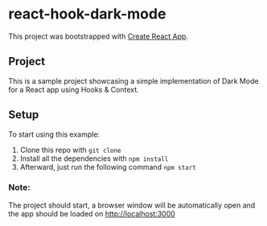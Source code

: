 # react-hook-dark-mode

This project was bootstrapped with [Create React App](https://github.com/facebook/create-react-app).

## Project

This is a sample project showcasing a simple implementation of Dark Mode for a React app using Hooks & Context.

<!-- ![](name-of-giphy.gif) -->

## Setup

To start using this example:

1. Clone this repo with `git clone`
2. Install all the dependencies with `npm install`
3. Afterward, just run the following command `npm start`

### Note:

The project should start, a browser window will be automatically open and the app should be loaded on [http://localhost:3000](http://localhost:3000)
